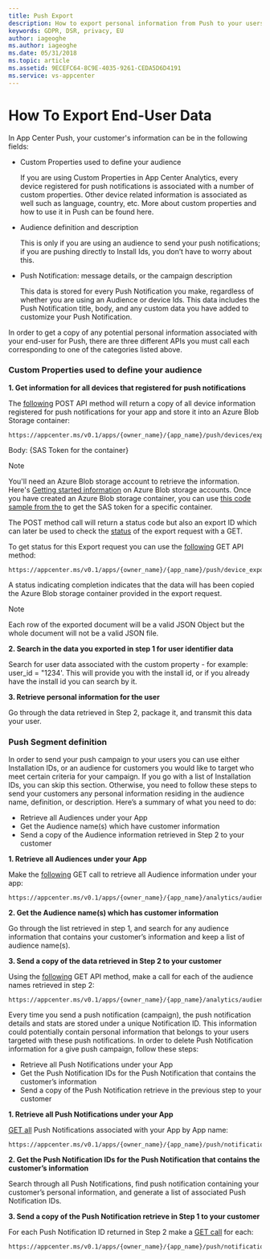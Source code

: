 ```yaml
---
title: Push Export 
description: How to export personal information from Push to your users
keywords: GDPR, DSR, privacy, EU
author: iageoghe
ms.author: iageoghe
ms.date: 05/31/2018 
ms.topic: article 
ms.assetid: 9ECEFC64-8C9E-4035-9261-CEDA5D6D4191
ms.service: vs-appcenter
---
```


# How To Export End-User Data

In App Center Push, your customer's information can be in the following fields:
* Custom Properties used to define your audience 

    If you are using Custom Properties in App Center Analytics, every device registered for push notifications is associated with a number of custom properties. Other device related information is associated as well such as language, country, etc. More about custom properties and how to use it in Push can be found here.
    
* Audience definition and description 

    This is only if you are using an audience to send your push notifications; if you are pushing directly to Install Ids, you don’t have to worry about this.
    
* Push Notification: message details, or the campaign description

    This data is stored for every Push Notification you make, regardless of whether you are using an Audience or device Ids. This data includes the Push Notification title, body, and any custom data you have added to customize your Push Notification. 

In order to get a copy of any potential personal information associated with your end-user for Push, there are three different APIs you must call each corresponding to one of the categories listed above.
 
### Custom Properties used to define your audience 

**1. Get information for all devices that registered for push notifications**

The [following](https://openapi.appcenter.ms/#/operations/push/Push_ExportDevices) POST API method will return a copy of all device information registered for push notifications for your app and store it into an Azure Blob Storage container:
```
https://appcenter.ms/v0.1/apps/{owner_name}/{app_name}/push/devices/export
```
Body: {SAS Token for the container}

> [!NOTE] 
> You'll need an Azure Blob storage account to retrieve the information. Here's [Getting started information](https://docs.microsoft.com/en-us/azure/storage/common/storage-quickstart-create-account?toc=%2Fazure%2Fstorage%2Fblobs%2Ftoc.json&tabs=portal) on Azure Blob storage accounts.
> Once you have created an Azure Blob storage container, you can use [this code sample from the](https://docs.microsoft.com/en-us/azure/storage/common/storage-dotnet-shared-access-signature-part-1#example-create-a-stored-access-policy) to get the SAS token for a specific container.

The POST method call will return a status code but also an export ID which can later be used to check the [status](https://openapi.appcenter.ms/#/push/Push_ExportDevicesStatus) of the export request with a GET.

To get status for this Export request you can use the [following](https://openapi.appcenter.ms/#/push/Push_ExportDevicesStatus) GET API method:
```
https://appcenter.ms/v0.1/apps/{owner_name}/{app_name}/push/device_exports/{export_id}
```
A status indicating completion indicates that the data will has been copied the Azure Blob storage container provided in the export request. 

>[!NOTE]
>Each row of the exported document will be a valid JSON Object but the whole document will not be a valid JSON file.

**2. Search in the data you exported in step 1 for user identifier data**

Search for user data associated with the custom property - for example: user_id = "1234'. This will provide you with the install id, or if you already have the install id you can search by it.

**3. Retrieve personal information for the user**

Go through the data retrieved in Step 2, package it, and transmit this data your user.


### Push Segment definition
In order to send your push campaign to your users you can use either Installation IDs, or an audience for customers you would like to target who meet certain criteria for your campaign. If you go with a list of Installation IDs, you can skip this section. Otherwise, you need to follow these steps to send your customers any personal information residing in the audience name, definition, or description. Here’s a summary of what you need to do:

* Retrieve all Audiences under your App
* Get the Audience name(s) which have customer information
* Send a copy of the Audience information retrieved in Step 2 to your customer


**1. Retrieve all Audiences under your App**

Make the [following](https://openapi.appcenter.ms/#/analytics/Analytics_ListAudiences) GET call to retrieve all Audience information under your app:
```
https://appcenter.ms/v0.1/apps/{owner_name}/{app_name}/analytics/audiences
```

**2. Get the Audience name(s) which has customer information**

Go through the list retrieved in step 1, and search for any audience information that contains your customer’s information and keep a list of audience name(s).

**3. Send a copy of the data retrieved in Step 2 to your customer**

Using the [following](https://openapi.appcenter.ms/#/analytics/Analytics_GetAudience) GET API method, make a call for each of the audience names retrieved in step 2:
```
https://appcenter.ms/v0.1/apps/{owner_name}/{app_name}/analytics/audiences/{audience_name}
```


Every time you send a push notification (campaign), the push notification details and stats are stored under a unique Notification ID. This information could potentially contain personal information that belongs to your users targeted with these push notifications. In order to delete Push Notification information for a give push campaign, follow these steps: 

* Retrieve all Push Notifications under your App
* Get the Push Notification IDs for the Push Notification that contains the customer’s information
* Send a copy of the Push Notification retrieve in the previous step to your customer

**1. Retrieve all Push Notifications under your App**

[GET all](https://openapi.appcenter.ms/#/push/Push_List) Push Notifications associated with your App by App name:
```
https://appcenter.ms/v0.1/apps/{owner_name}/{app_name}/push/notifications].
```

**2. Get the Push Notification IDs for the Push Notification that contains the customer’s information**

Search through all Push Notifications, find push notification containing your customer’s personal information, and generate a list of associated Push Notification IDs.

**3. Send a copy of the Push Notification retrieve in Step 1 to your customer**

For each Push Notification ID returned in Step 2 make a [GET call](https://openapi.appcenter.ms/#/push/Push_Get) for each: 
```
https://appcenter.ms/v0.1/apps/{owner_name}/{app_name}/push/notifications/{notification_id}
```
